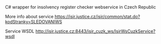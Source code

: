 C# wrapper for insolvency register checker webservice in Czech Republic

More info about service https://isir.justice.cz/isir/common/stat.do?kodStranky=SLEDOVANIWS

Service WSDL http://isir.justice.cz:8443/isir_cuzk_ws/IsirWsCuzkService?wsdl

